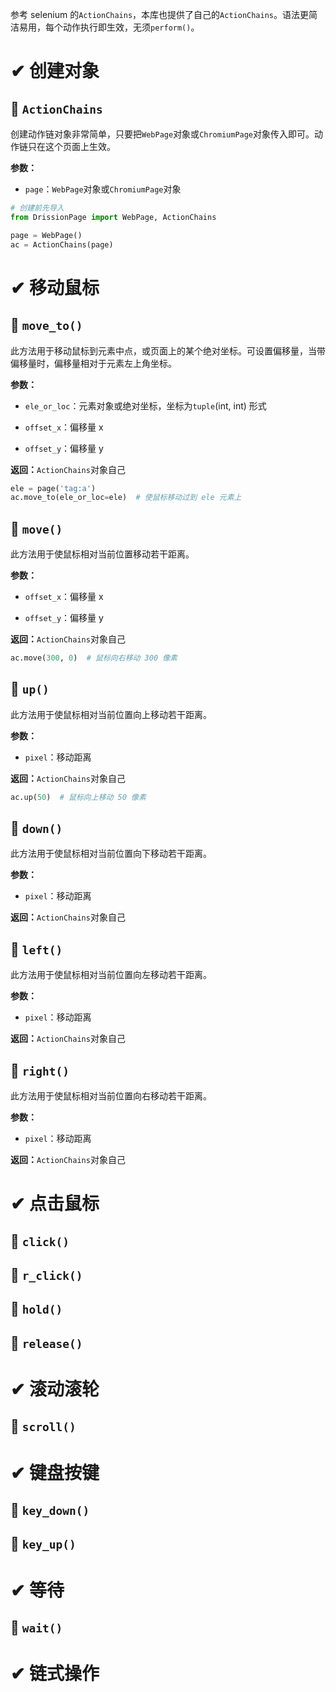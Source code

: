 参考 selenium 的`ActionChains`，本库也提供了自己的`ActionChains`。语法更简洁易用，每个动作执行即生效，无须`perform()`。

# ✔ 创建对象

## 📍 `ActionChains`

创建动作链对象非常简单，只要把`WebPage`对象或`ChromiumPage`对象传入即可。动作链只在这个页面上生效。

**参数：**

- `page`：`WebPage`对象或`ChromiumPage`对象

```python
# 创建前先导入
from DrissionPage import WebPage, ActionChains

page = WebPage()
ac = ActionChains(page)
```

# ✔ 移动鼠标

## 📍 `move_to()`

此方法用于移动鼠标到元素中点，或页面上的某个绝对坐标。可设置偏移量，当带偏移量时，偏移量相对于元素左上角坐标。

**参数：**

- `ele_or_loc`：元素对象或绝对坐标，坐标为`tuple`(int, int) 形式

- `offset_x`：偏移量 x

- `offset_y`：偏移量 y

**返回：**`ActionChains`对象自己

```python
ele = page('tag:a')
ac.move_to(ele_or_loc=ele)  # 使鼠标移动过到 ele 元素上
```

## 📍 `move()`

此方法用于使鼠标相对当前位置移动若干距离。

**参数：**

- `offset_x`：偏移量 x

- `offset_y`：偏移量 y

**返回：**`ActionChains`对象自己

```python
ac.move(300, 0)  # 鼠标向右移动 300 像素
```

## 📍 `up()`

此方法用于使鼠标相对当前位置向上移动若干距离。

**参数：**

- `pixel`：移动距离

**返回：**`ActionChains`对象自己

```python
ac.up(50)  # 鼠标向上移动 50 像素
```

## 📍 `down()`

此方法用于使鼠标相对当前位置向下移动若干距离。

**参数：**

- `pixel`：移动距离

**返回：**`ActionChains`对象自己

## 📍 `left()`

此方法用于使鼠标相对当前位置向左移动若干距离。

**参数：**

- `pixel`：移动距离

**返回：**`ActionChains`对象自己

## 📍 `right()`

此方法用于使鼠标相对当前位置向右移动若干距离。

**参数：**

- `pixel`：移动距离

**返回：**`ActionChains`对象自己

# ✔ 点击鼠标

## 📍 `click()`

## 📍 `r_click()`

## 📍 `hold()`

## 📍 `release()`

# ✔ 滚动滚轮

## 📍 `scroll()`

# ✔ 键盘按键

## 📍 `key_down()`

## 📍 `key_up()`

# ✔ 等待

## 📍 `wait()`

# ✔ 链式操作


